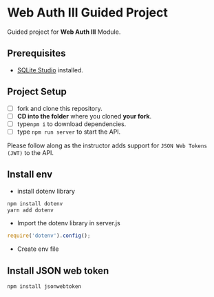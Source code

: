 # Web Auth III Guided Project

Guided project for **Web Auth III** Module.

## Prerequisites

- [SQLite Studio](https://sqlitestudio.pl/index.rvt?act=download) installed.

## Project Setup

- [ ] fork and clone this repository.
- [ ] **CD into the folder** where you cloned **your fork**.
- [ ] type`npm i` to download dependencies.
- [ ] type `npm run server` to start the API.

Please follow along as the instructor adds support for `JSON Web Tokens (JWT)` to the API.

## Install env
- install dotenv library
```bash
npm install dotenv
yarn add dotenv
```
- Import the dotenv library in server.js
```js
require('dotenv').config();
```
- Create env file

## Install JSON web token
```bash
npm install jsonwebtoken
```
